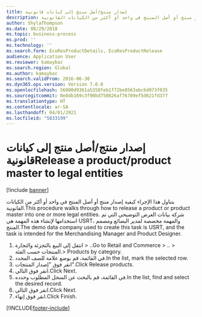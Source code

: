 ```yaml
---
title: إصدار منتج/أصل منتج إلى كيانات قانونية
description: يتناول هذا الإجراء كيفية إصدار منتج أو أصل المنتج في واحد أو أكثر من الكيانات القانونية.
author: ShylaThompson
ms.date: 08/29/2018
ms.topic: business-process
ms.prod: ''
ms.technology: ''
ms.search.form: EcoResProductDetails, EcoResProductRelease
audience: Application User
ms.reviewer: kamaybac
ms.search.region: Global
ms.author: kamaybac
ms.search.validFrom: 2016-06-30
ms.dyn365.ops.version: Version 7.0.0
ms.openlocfilehash: 56000d9361a5358feb1f72be8563abc6d073f035
ms.sourcegitcommit: 0e8db169c3f90bd750826af76709ef5d621fd377
ms.translationtype: HT
ms.contentlocale: ar-SA
ms.lasthandoff: 04/01/2021
ms.locfileid: "5833199"
---
```

# <a name="release-a-productproduct-master-to-legal-entities"></a><span data-ttu-id="f3e7d-103">إصدار منتج/أصل منتج إلى كيانات قانونية</span><span class="sxs-lookup"><span data-stu-id="f3e7d-103">Release a product/product master to legal entities</span></span>

[!include [banner](../../includes/banner.md)]

<span data-ttu-id="f3e7d-104">يتناول هذا الإجراء كيفية إصدار منتج أو أصل المنتج في واحد أو أكثر من الكيانات القانونية.</span><span class="sxs-lookup"><span data-stu-id="f3e7d-104">This procedure walks through how to release a product or product master into one or more legal entities.</span></span> <span data-ttu-id="f3e7d-105">شركة بيانات العرض التوضيحي التي تم استخدامها لإنشاء هذه المهمة هي USRT، والمهمة مخصصة لمدير البضائع و‏‫مصمم المنتج‬.</span><span class="sxs-lookup"><span data-stu-id="f3e7d-105">The demo data company used to create this task is USRT, and the task is intended for the Merchandising Manager and Product Designer.</span></span>

1. <span data-ttu-id="f3e7d-106">انتقل إلى البيع بالتجزئة والتجارة > ..</span><span class="sxs-lookup"><span data-stu-id="f3e7d-106">Go to Retail and Commerce > ..</span></span> <span data-ttu-id="f3e7d-107">> المنتجات حسب الفئة.</span><span class="sxs-lookup"><span data-stu-id="f3e7d-107">> Products by category.</span></span>
2. <span data-ttu-id="f3e7d-108">في القائمة، قم بوضع علامة للصف المحدد.</span><span class="sxs-lookup"><span data-stu-id="f3e7d-108">In the list, mark the selected row.</span></span>
3. <span data-ttu-id="f3e7d-109">انقر فوق "إصدار المنتجات".</span><span class="sxs-lookup"><span data-stu-id="f3e7d-109">Click Release products.</span></span>
4. <span data-ttu-id="f3e7d-110">انقر فوق التالي.</span><span class="sxs-lookup"><span data-stu-id="f3e7d-110">Click Next.</span></span>
5. <span data-ttu-id="f3e7d-111">في القائمة، قم بالبحث عن السجل المطلوب وحدده.</span><span class="sxs-lookup"><span data-stu-id="f3e7d-111">In the list, find and select the desired record.</span></span>
6. <span data-ttu-id="f3e7d-112">انقر فوق التالي.</span><span class="sxs-lookup"><span data-stu-id="f3e7d-112">Click Next.</span></span>
7. <span data-ttu-id="f3e7d-113">انقر فوق إنهاء.</span><span class="sxs-lookup"><span data-stu-id="f3e7d-113">Click Finish.</span></span>



[!INCLUDE[footer-include](../../../includes/footer-banner.md)]